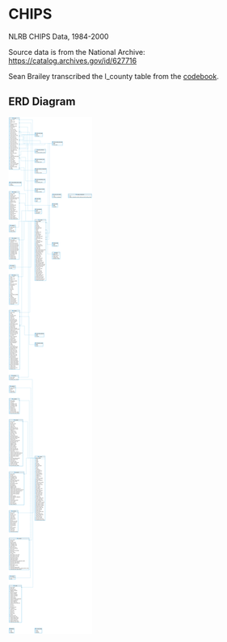 # CHIPS
NLRB CHIPS Data, 1984-2000

Source data is from the National Archive: https://catalog.archives.gov/id/627716

Sean Brailey transcribed the l_county table from the [codebook](https://s3.amazonaws.com/NARAprodstorage/opastorage/live/1/8902/890201/content/arcmedia/electronic-records/rg-025/chips/113.1CL.pdf).

## ERD Diagram
![ERD Diagram](./docs/chips.db.png)
